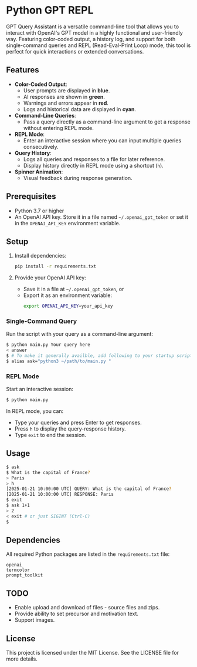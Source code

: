 # Python GPT REPL

GPT Query Assistant is a versatile command-line tool that allows you to interact with OpenAI's GPT model in a highly functional and user-friendly way. Featuring color-coded output, a history log, and support for both single-command queries and REPL (Read-Eval-Print Loop) mode, this tool is perfect for quick interactions or extended conversations.

## Features

- **Color-Coded Output**:
  - User prompts are displayed in **blue**.
  - AI responses are shown in **green**.
  - Warnings and errors appear in **red**.
  - Logs and historical data are displayed in **cyan**.
- **Command-Line Queries**:
  - Pass a query directly as a command-line argument to get a response without entering REPL mode.
- **REPL Mode**:
  - Enter an interactive session where you can input multiple queries consecutively.
- **Query History**:
  - Logs all queries and responses to a file for later reference.
  - Display history directly in REPL mode using a shortcut (`h`).
- **Spinner Animation**:
  - Visual feedback during response generation.

## Prerequisites

- Python 3.7 or higher
- An OpenAI API key. Store it in a file named `~/.openai_gpt_token` or set it in the `OPENAI_API_KEY` environment variable.

## Setup

1. Install dependencies:

   ```bash
   pip install -r requirements.txt
   ```

2. Provide your OpenAI API key:

   - Save it in a file at `~/.openai_gpt_token`, or
   - Export it as an environment variable:
     ```bash
     export OPENAI_API_KEY=your_api_key
     ```

### Single-Command Query

Run the script with your query as a command-line argument:

```bash
$ python main.py Your query here
< answer
$ # To make it generally availble, add following to your startup script:
$ alias ask="python3 ~/path/to/main.py "
```

### REPL Mode

Start an interactive session:

```bash
$ python main.py
```

In REPL mode, you can:

- Type your queries and press Enter to get responses.
- Press `h` to display the query-response history.
- Type `exit` to end the session.

## Usage

```bash
$ ask
$ What is the capital of France?
> Paris
> h
[2025-01-21 10:00:00 UTC] QUERY: What is the capital of France?
[2025-01-21 10:00:00 UTC] RESPONSE: Paris
$ exit
$ ask 1+1
> 2
< exit # or just SIGINT (Ctrl-C)
$ 
```

## Dependencies

All required Python packages are listed in the `requirements.txt` file:

```plaintext
openai
termcolor
prompt_toolkit
```

## TODO

* Enable upload and download of files - source files and zips.
* Provide ability to set precursor and motivation text.
* Support images.


## License

This project is licensed under the MIT License. See the LICENSE file for more details.

